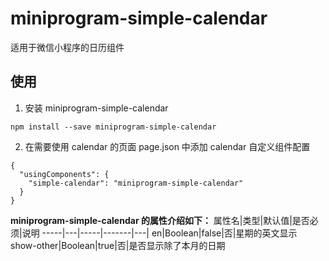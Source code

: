 # miniprogram-simple-calendar

适用于微信小程序的日历组件

## 使用

1. 安装 miniprogram-simple-calendar

```
npm install --save miniprogram-simple-calendar
```

2. 在需要使用 calendar 的页面 page.json 中添加 calendar 自定义组件配置

```
{
  "usingComponents": {
    "simple-calendar": "miniprogram-simple-calendar"
  }
}
```

**miniprogram-simple-calendar 的属性介绍如下：**
属性名|类型|默认值|是否必须|说明
-----|---|-----|-------|---|
en|Boolean|false|否|星期的英文显示
show-other|Boolean|true|否|是否显示除了本月的日期
